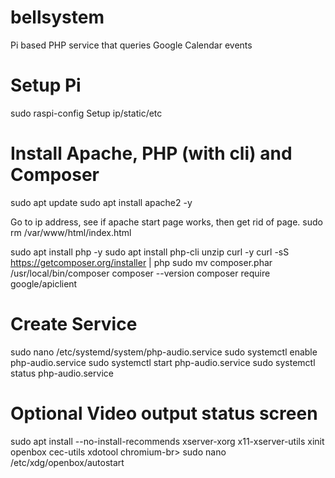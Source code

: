 # bellsystem
Pi based PHP service that queries Google Calendar events



# Setup Pi
sudo raspi-config
Setup ip/static/etc

# Install Apache, PHP (with cli) and Composer
sudo apt update
sudo apt install apache2 -y

Go to ip address, see if apache start page works, then get rid of page.
sudo rm /var/www/html/index.html

sudo apt install php -y
sudo apt install php-cli unzip curl -y
curl -sS https://getcomposer.org/installer | php
sudo mv composer.phar /usr/local/bin/composer
composer --version
composer require google/apiclient


# Create Service
sudo nano /etc/systemd/system/php-audio.service
sudo systemctl enable php-audio.service
sudo systemctl start php-audio.service
sudo systemctl status php-audio.service

# Optional Video output status screen
sudo apt install --no-install-recommends xserver-xorg x11-xserver-utils xinit openbox cec-utils xdotool chromium-br>
sudo nano /etc/xdg/openbox/autostart
